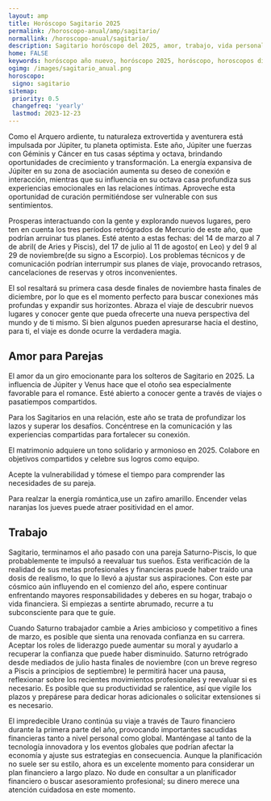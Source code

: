 ```yaml
---
layout: amp
title: Horóscopo Sagitario 2025 
permalink: /horoscopo-anual/amp/sagitario/
normallink: /horoscopo-anual/sagitario/
description: Sagitario horóscopo del 2025, amor, trabajo, vida personal. Todas las predicciones para Sagitario 2025 gratis. Disfruta este año nuevo.
home: FALSE
keywords: horóscopo año nuevo, horóscopo 2025, horóscopo, horoscopos diarios gratis del dia de hoy, horóscopo diario gratis,horóscopo ano nuevo 2025, horóscopo esperanza gracia, horoscopo Sagitario 2025, horoscop, horóscopos gratis, horoscopo Sagitario, horoscopo Sagitario 2025 gratis, Tarot, Astrologia, Zodíaco, Sagitario, horoscopo gratis,tarot en femenino,videncia gratuita,horoscopos gratuitos,horóscopos, astrologia,videncia gratis
ogimg: /images/sagitario_anual.png
horoscopo:
 signo: sagitario
sitemap:
 priority: 0.5
 changefreq: 'yearly'
 lastmod: 2023-12-23
---
```





Como el Arquero ardiente, tu naturaleza extrovertida y aventurera está impulsada por Júpiter, tu planeta optimista. Este año, Júpiter une fuerzas con Géminis y Cáncer en tus casas séptima y octava, brindando oportunidades de crecimiento y transformación. La energía expansiva de Júpiter en su zona de asociación aumenta su deseo de conexión e interacción, mientras que su influencia en su octava casa profundiza sus experiencias emocionales en las relaciones íntimas. Aproveche esta oportunidad de curación permitiéndose ser vulnerable con sus sentimientos.

Prosperas interactuando con la gente y explorando nuevos lugares, pero ten en cuenta los tres períodos retrógrados de Mercurio de este año, que podrían arruinar tus planes. Esté atento a estas fechas: del 14 de marzo al 7 de abril( de Aries y Piscis), del 17 de julio al 11 de agosto( en Leo) y del 9 al 29 de noviembre(de su signo a Escorpio). Los problemas técnicos y de comunicación podrían interrumpir sus planes de viaje, provocando retrasos, cancelaciones de reservas y otros inconvenientes.

El sol resaltará su primera casa desde finales de noviembre hasta finales de diciembre, por lo que es el momento perfecto para buscar conexiones más profundas y expandir sus horizontes. Abraza el viaje de descubrir nuevos lugares y conocer gente que pueda ofrecerte una nueva perspectiva del mundo y de ti mismo. Si bien algunos pueden apresurarse hacia el destino, para ti, el viaje es donde ocurre la verdadera magia.

## Amor para Parejas

El amor da un giro emocionante para los solteros de Sagitario en 2025. La influencia de Júpiter y Venus hace que el otoño sea especialmente favorable para el romance. Esté abierto a conocer gente a través de viajes o pasatiempos compartidos.

Para los Sagitarios en una relación, este año se trata de profundizar los lazos y superar los desafíos. Concéntrese en la comunicación y las experiencias compartidas para fortalecer su conexión.

El matrimonio adquiere un tono solidario y armonioso en 2025. Colabore en objetivos compartidos y celebre sus logros como equipo.

Acepte la vulnerabilidad y tómese el tiempo para comprender las necesidades de su pareja.

Para realzar la energía romántica,use un zafiro amarillo. Encender velas naranjas los jueves puede atraer positividad en el amor.

## Trabajo

Sagitario, terminamos el año pasado con una pareja Saturno-Piscis, lo que probablemente te impulsó a reevaluar tus sueños. Esta verificación de la realidad de sus metas profesionales y financieras puede haber traído una dosis de realismo, lo que lo llevó a ajustar sus aspiraciones. Con este par cósmico aún influyendo en el comienzo del año, espere continuar enfrentando mayores responsabilidades y deberes en su hogar, trabajo o vida financiera. Si empiezas a sentirte abrumado, recurre a tu subconsciente para que te guíe.

Cuando Saturno trabajador cambie a Aries ambicioso y competitivo a fines de marzo, es posible que sienta una renovada confianza en su carrera. Aceptar los roles de liderazgo puede aumentar su moral y ayudarlo a recuperar la confianza que puede haber disminuido. Saturno retrógrado desde mediados de julio hasta finales de noviembre (con un breve regreso a Piscis a principios de septiembre) le permitirá hacer una pausa, reflexionar sobre los recientes movimientos profesionales y reevaluar si es necesario. Es posible que su productividad se ralentice, así que vigile los plazos y prepárese para dedicar horas adicionales o solicitar extensiones si es necesario.

El impredecible Urano continúa su viaje a través de Tauro financiero durante la primera parte del año, provocando importantes sacudidas financieras tanto a nivel personal como global. Manténgase al tanto de la tecnología innovadora y los eventos globales que podrían afectar la economía y ajuste sus estrategias en consecuencia. Aunque la planificación no suele ser su estilo, ahora es un excelente momento para considerar un plan financiero a largo plazo. No dude en consultar a un planificador financiero o buscar asesoramiento profesional; su dinero merece una atención cuidadosa en este momento.